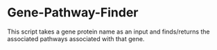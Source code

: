 # Gene-Pathway-Finder
This script takes a gene protein name as an input and finds/returns the associated pathways associated with that gene.
